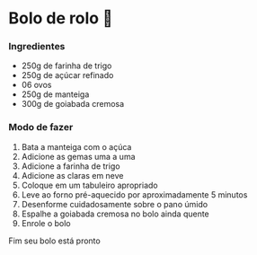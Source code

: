 # Bolo de rolo :cake:

### Ingredientes 

- 250g de farinha de trigo
- 250g de açúcar refinado
- 06 ovos
- 250g de manteiga
- 300g de goiabada cremosa

### Modo de fazer

1. Bata a manteiga com o açúca
2. Adicione as gemas uma a uma
3. Adicione a farinha de trigo
4. Adicione as claras em neve
5. Coloque em um tabuleiro apropriado
6. Leve ao forno pré-aquecido por aproximadamente 5 minutos
7. Desenforme cuidadosamente sobre o pano úmido
8. Espalhe a goiabada cremosa no bolo ainda quente 
9. Enrole o bolo

Fim seu bolo está pronto